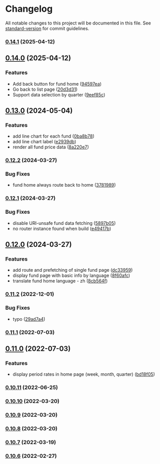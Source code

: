 # Changelog

All notable changes to this project will be documented in this file. See [standard-version](https://github.com/conventional-changelog/standard-version) for commit guidelines.

### [0.14.1](https://github.com/michchan/fund-price-monitor-next/compare/v0.14.0...v0.14.1) (2025-04-12)

## [0.14.0](https://github.com/michchan/fund-price-monitor-next/compare/v0.13.0...v0.14.0) (2025-04-12)


### Features

* Add back button for fund home ([94597ea](https://github.com/michchan/fund-price-monitor-next/commit/94597ead175c0653e3e664622478e64f0d7ec448))
* Go back to list page ([20d3d31](https://github.com/michchan/fund-price-monitor-next/commit/20d3d3175d503f58126d43613de3db724fabc72d))
* Support data selection by quarter ([9eef85c](https://github.com/michchan/fund-price-monitor-next/commit/9eef85c9924c80e39a4f9054b3d45fcc79f5ae95))

## [0.13.0](https://github.com/michchan/fund-price-monitor-next/compare/v0.12.2...v0.13.0) (2024-05-04)


### Features

* add line chart for each fund ([0ba8b78](https://github.com/michchan/fund-price-monitor-next/commit/0ba8b7846c71eccd325ef701e0c04cad8339d8ce))
* add line chart label ([e2939db](https://github.com/michchan/fund-price-monitor-next/commit/e2939db0a28a40757a6b195d4d160431a9d98b41))
* render all fund price data ([8a220e7](https://github.com/michchan/fund-price-monitor-next/commit/8a220e77f155ca81af6df66dcf854709e6358187))

### [0.12.2](https://github.com/michchan/fund-price-monitor-next/compare/v0.12.1...v0.12.2) (2024-03-27)


### Bug Fixes

* fund home always route back to home ([3781989](https://github.com/michchan/fund-price-monitor-next/commit/3781989ffaecac705ea25819becaa8f2fb386c0e))

### [0.12.1](https://github.com/michchan/fund-price-monitor-next/compare/v0.12.0...v0.12.1) (2024-03-27)


### Bug Fixes

* disable URI-unsafe fund data fetching ([5897b05](https://github.com/michchan/fund-price-monitor-next/commit/5897b05e544ecd760fc7c609a18154885fd46159))
* no router instance found when build ([e49417b](https://github.com/michchan/fund-price-monitor-next/commit/e49417bc02a0e731532e0a3bfa522310223b88b7))

## [0.12.0](https://github.com/michchan/fund-price-monitor-next/compare/v0.11.2...v0.12.0) (2024-03-27)


### Features

* add route and prefetching of single fund page ([dc33959](https://github.com/michchan/fund-price-monitor-next/commit/dc339592b66a5ff4dfcdf01c697142a58621964f))
* display fund page with basic info by language ([8f60afc](https://github.com/michchan/fund-price-monitor-next/commit/8f60afc7929ee66312fb2a5d9ef757a559971200))
* translate fund home language - zh ([8cb564f](https://github.com/michchan/fund-price-monitor-next/commit/8cb564f8481c2efd887e03d64d2981f215831a2d))

### [0.11.2](https://github.com/michchan/fund-price-monitor-next/compare/v0.11.1...v0.11.2) (2022-12-01)


### Bug Fixes

* typo ([29ad7a4](https://github.com/michchan/fund-price-monitor-next/commit/29ad7a479eaa6a46c4deab604701e87d2dd646f1))

### [0.11.1](https://github.com/michchan/fund-price-monitor-next/compare/v0.11.0...v0.11.1) (2022-07-03)

## [0.11.0](https://github.com/michchan/fund-price-monitor-next/compare/v0.10.11...v0.11.0) (2022-07-03)


### Features

* display period rates in home page (week, month, quarter) ([bd18f05](https://github.com/michchan/fund-price-monitor-next/commit/bd18f0572388fdbb27c3e679090a90bc1277d3a1))

### [0.10.11](https://github.com/michchan/fund-price-monitor-next/compare/v0.10.10...v0.10.11) (2022-06-25)

### [0.10.10](https://github.com/michchan/fund-price-monitor-next/compare/v0.10.9...v0.10.10) (2022-03-20)

### [0.10.9](https://github.com/michchan/fund-price-monitor-next/compare/v0.10.8...v0.10.9) (2022-03-20)

### [0.10.8](https://github.com/michchan/fund-price-monitor-next/compare/v0.10.7...v0.10.8) (2022-03-20)

### [0.10.7](https://github.com/michchan/fund-price-monitor-next/compare/v0.10.6...v0.10.7) (2022-03-19)

### [0.10.6](https://github.com/michchan/fund-price-monitor-next/compare/v0.10.5...v0.10.6) (2022-02-27)
